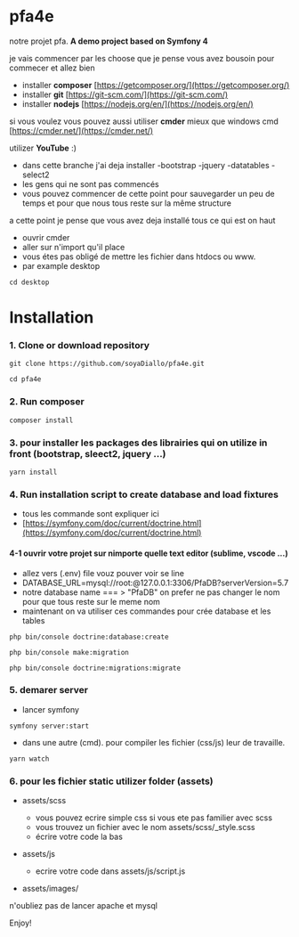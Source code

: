 # pfa4e
notre projet pfa.
**A demo project based on Symfony 4**

je vais commencer par les choose que je pense vous avez bousoin pour commecer et allez bien


* installer **composer** [https://getcomposer.org/](https://getcomposer.org/)
* installer **git** [https://git-scm.com/](https://git-scm.com/)
* installer **nodejs** [https://nodejs.org/en/](https://nodejs.org/en/)


si vous voulez vous pouvez aussi utiliser **cmder**
mieux que windows cmd
[https://cmder.net/](https://cmder.net/)

utilizer **YouTube** :)

* dans cette branche j'ai deja installer -bootstrap -jquery -datatables -select2
* les gens qui ne sont pas commencés
* vous pouvez commencer de cette point pour sauvegarder un peu de temps et pour que nous tous reste sur la même structure

a cette point je pense que vous avez deja installé tous ce qui est on haut

* ouvrir cmder 
* aller sur n'import qu'il place
* vous étes pas obligé de mettre les fichier dans htdocs ou www.
* par example desktop 

```
cd desktop
```

Installation
========================

### 1. Clone or download repository

```
git clone https://github.com/soyaDiallo/pfa4e.git

cd pfa4e
```

### 2. Run composer
```
composer install
```
	
### 3. pour installer les packages des librairies qui on utilize in front (bootstrap, sleect2, jquery ...)

```
yarn install
```

### 4. Run installation script to create database and load fixtures

  * tous les commande sont expliquer ici
  * [https://symfony.com/doc/current/doctrine.html](https://symfony.com/doc/current/doctrine.html)

  #### 4-1 ouvrir votre projet sur nimporte quelle text editor (sublime, vscode ...)
  * allez vers (.env) file vouz pouver voir se line
  * DATABASE_URL=mysql://root:@127.0.0.1:3306/PfaDB?serverVersion=5.7
  * notre database name  === > "PfaDB" on prefer ne pas changer le nom pour que tous reste sur le meme nom
  * maintenant on va utiliser ces commandes pour crée database et les tables

```   
php bin/console doctrine:database:create

php bin/console make:migration

php bin/console doctrine:migrations:migrate 

```

### 5.  demarer server

  - lancer symfony
  
```
symfony server:start
```
    
  - dans une autre (cmd). pour compiler les fichier (css/js) leur de travaille.

```
yarn watch
```
    
### 6. pour les fichier static utilizer folder (assets)
   - assets/scss 
    	* vous pouvez ecrire simple css si vous ete pas familier avec scss
        * vous trouvez un fichier avec le nom assets/scss/_style.scss
      	* écrire votre code la bas
      
   - assets/js
     	* ecrire votre code dans assets/js/script.js
   - assets/images/
    
 
n'oubliez pas de lancer apache et mysql

Enjoy!
